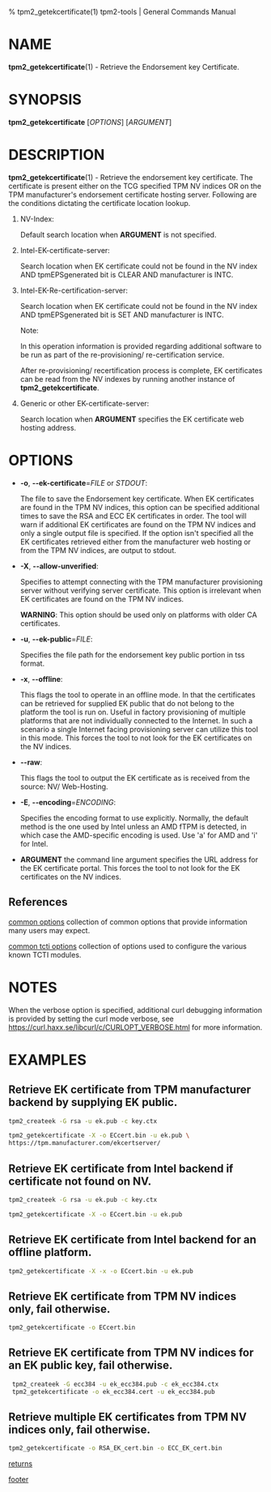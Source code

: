 % tpm2_getekcertificate(1) tpm2-tools | General Commands Manual

# NAME

**tpm2_getekcertificate**(1) - Retrieve the Endorsement key Certificate.

# SYNOPSIS

**tpm2_getekcertificate** [*OPTIONS*] [*ARGUMENT*]

# DESCRIPTION

**tpm2_getekcertificate**(1) - Retrieve the endorsement key certificate. The
certificate is present either on the TCG specified TPM NV indices OR on the TPM
manufacturer's endorsement certificate hosting server. Following are the
conditions dictating the certificate location lookup.

1. NV-Index:

    Default search location when **ARGUMENT** is not specified.

2. Intel-EK-certificate-server:

    Search location when EK certificate could not be found in the NV index AND
    tpmEPSgenerated bit is CLEAR AND manufacturer is INTC.

3. Intel-EK-Re-certification-server:

    Search location when EK certificate could not be found in the NV index AND
    tpmEPSgenerated bit is SET AND manufacturer is INTC.

    Note:

    In this operation information is provided regarding additional software to
    be run as part of the re-provisioning/ re-certification service.

    After re-provisioning/ recertification process is complete, EK certificates
    can be read from the NV indexes by running another instance of
    **tpm2_getekcertificate**.

4. Generic or other EK-certificate-server:

    Search location when **ARGUMENT** specifies the EK certificate web hosting
    address.

# OPTIONS

  * **-o**, **\--ek-certificate**=_FILE_ or _STDOUT_:

    The file to save the Endorsement key certificate. When EK certificates are
    found in the TPM NV indices, this option can be specified additional times
    to save the RSA and ECC EK certificates in order. The tool will warn if
    additional EK certificates are found on the TPM NV indices and only a single
    output file is specified. If the option isn't specified all the EK
    certificates retrieved either from the manufacturer web hosting or from the
    TPM NV indices, are output to stdout.

  * **-X**, **\--allow-unverified**:

    Specifies to attempt connecting with the TPM manufacturer provisioning
    server without verifying server certificate. This option is irrelevant when
    EK certificates are found on the TPM NV indices.

    **WARNING**: This option should be used only on platforms with older CA
    certificates.

  * **-u**, **\--ek-public**=_FILE_:

    Specifies the file path for the endorsement key public portion in tss
    format.

  * **-x**, **\--offline**:

    This flags the tool to operate in an offline mode. In that the certificates
    can be retrieved for supplied EK public that do not belong to the platform
    the tool is run on. Useful in factory provisioning of multiple platforms
    that are not individually connected to the Internet. In such a scenario a
    single Internet facing provisioning server can utilize this tool in this
    mode. This forces the tool to not look for the EK certificates on the NV
    indices.

  * **--raw**:

    This flags the tool to output the EK certificate as is received from the
    source: NV/ Web-Hosting.

  * **-E**, **\--encoding**=_ENCODING_:

    Specifies the encoding format to use explicitly. Normally, the default
    method is the one used by Intel unless an AMD fTPM is detected, in which
    case the AMD-specific encoding is used. Use 'a' for AMD and 'i' for Intel.

  * **ARGUMENT** the command line argument specifies the URL address for the EK
    certificate portal. This forces the tool to not look for the EK certificates
    on the NV indices.

## References

[common options](common/options.md) collection of common options that provide
information many users may expect.

[common tcti options](common/tcti.md) collection of options used to configure
the various known TCTI modules.

# NOTES

When the verbose option is specified, additional curl debugging information is
provided by setting the curl mode verbose, see
<https://curl.haxx.se/libcurl/c/CURLOPT_VERBOSE.html> for more information.

# EXAMPLES

## Retrieve EK certificate from TPM manufacturer backend by supplying EK public.
```bash
tpm2_createek -G rsa -u ek.pub -c key.ctx

tpm2_getekcertificate -X -o ECcert.bin -u ek.pub \
https://tpm.manufacturer.com/ekcertserver/
```

## Retrieve EK certificate from Intel backend if certificate not found on NV.
```bash
tpm2_createek -G rsa -u ek.pub -c key.ctx

tpm2_getekcertificate -X -o ECcert.bin -u ek.pub
```

## Retrieve EK certificate from Intel backend for an offline platform.
```bash
tpm2_getekcertificate -X -x -o ECcert.bin -u ek.pub
```

## Retrieve EK certificate from TPM NV indices only, fail otherwise.
```bash
tpm2_getekcertificate -o ECcert.bin
```
## Retrieve EK certificate from TPM NV indices for an EK public key, fail otherwise.
```bash
 tpm2_createek -G ecc384 -u ek_ecc384.pub -c ek_ecc384.ctx
 tpm2_getekcertificate -o ek_ecc384.cert -u ek_ecc384.pub
```

## Retrieve multiple EK certificates from TPM NV indices only, fail otherwise.
```bash
tpm2_getekcertificate -o RSA_EK_cert.bin -o ECC_EK_cert.bin
```

[returns](common/returns.md)

[footer](common/footer.md)
